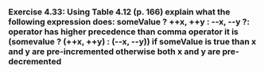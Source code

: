 ### Exercise 4.33: Using Table 4.12 (p. 166) explain what the following expression does:    someValue ? ++x, ++y : --x, --y    ?: operator has higher precedence than comma operator it is    (somevalue ? (++x, ++y) : (--x, --y))     if someValue is true than x and y are pre-incremented otherwise both x and y are pre-decremented